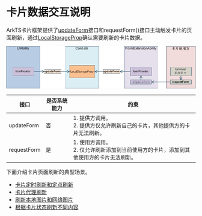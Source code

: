 # 卡片数据交互说明

ArkTS卡片框架提供了[updateForm](../reference/apis-form-kit/js-apis-app-form-formProvider.md#updateform)接口和requestForm()接口主动触发卡片的页面刷新，通过[LocalStorageProp](../quick-start/arkts-localstorage.md#localstorageprop)确认需要刷新的卡片数据。

![WidgetLocalStorageProp](figures/WidgetLocalStorageProp.png)


| 接口 | 是否系统能力 | 约束 |
| -------- | -------- | -------- |
| updateForm | 否 | 1.&nbsp;提供方调用。<br/>2.&nbsp;提供方仅允许刷新自己的卡片，其他提供方的卡片无法刷新。 |
| requestForm | 是 | 1.&nbsp;使用方调用。<br/>2.&nbsp;仅允许刷新添加到当前使用方的卡片，添加到其他使用方的卡片无法刷新。 |

下面介绍卡片页面刷新的典型场景。

- [卡片定时刷新和定点刷新](arkts-ui-widget-update-by-time.md)
- [卡片代理刷新](arkts-ui-widget-update-by-proxy.md)
- [刷新本地图片和网络图片](arkts-ui-widget-image-update.md)
- [根据卡片状态刷新不同内容](arkts-ui-widget-update-by-status.md)
